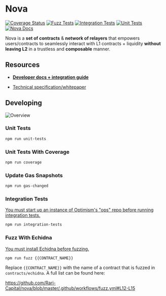 # Nova

[![Coverage Status](https://coveralls.io/repos/github/Rari-Capital/nova/badge.svg?branch=master)](https://coveralls.io/github/Rari-Capital/nova?branch=master) [![Fuzz Tests](https://github.com/Rari-Capital/nova/actions/workflows/fuzz.yml/badge.svg)](https://github.com/Rari-Capital/nova/actions/workflows/fuzz.yml) [![Integration Tests](https://github.com/Rari-Capital/nova/actions/workflows/integration-tests.yml/badge.svg)](https://github.com/Rari-Capital/nova/actions/workflows/integration-tests.yml) [![Unit Tests](https://github.com/Rari-Capital/nova/actions/workflows/unit-tests.yml/badge.svg)](https://github.com/Rari-Capital/nova/actions/workflows/unit-tests.yml) [![Nova Docs](https://img.shields.io/badge/Developer%20Docs-up%20to%20date-31C151?labelColor=333941&logo=github&logoColor=949DA5)](https://docs.rari.capital/nova)

Nova is a **set of contracts** & **network of relayers** that empowers users/contracts to seamlessly interact with L1 contracts + liquidity **without leaving L2** in a trustless and **composable** manner.

## Resources

- **[Developer docs + integration guide](https://docs.rari.capital/nova)**

- [Technical specification/whitepaper](/docs/spec.md)

## Developing

![Overview](https://lucid.app/publicSegments/view/bcca1b62-7344-4c82-aa5c-3954daf46840/image.png)

### Unit Tests

```bash
npm run unit-tests
```

### Unit Tests With Coverage

```bash
npm run coverage
```

### Update Gas Snapshots

```bash
npm run gas-changed
```

### Integration Tests
[You must start up an instance of Optimism's "ops" repo before running integration tests.](https://github.com/ethereum-optimism/optimism/tree/develop/ops)

```bash
npm run integration-tests
```

### Fuzz With Echidna
[You must install Echidna before fuzzing.](https://github.com/crytic/echidna#installation)

```bash
npm run fuzz {{CONTRACT_NAME}}
```
Replace `{{CONTRACT_NAME}}` with the name of a contract that is fuzzed in `contracts/echidna`. A full list can be found here:

https://github.com/Rari-Capital/nova/blob/master/.github/workflows/fuzz.yml#L12-L15
